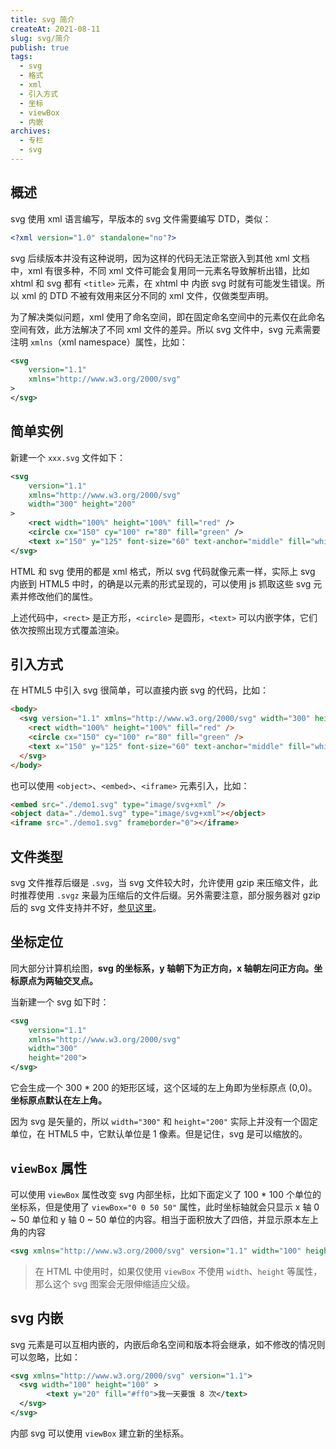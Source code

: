 ```yaml
---
title: svg 简介
createAt: 2021-08-11
slug: svg/简介
publish: true
tags:
  - svg
  - 格式
  - xml
  - 引入方式
  - 坐标
  - viewBox
  - 内嵌
archives:
  - 专栏
  - svg
---
```


## 概述

svg 使用 xml 语言编写，早版本的 svg 文件需要编写 DTD，类似：

```xml
<?xml version="1.0" standalone="no"?>
```

svg 后续版本并没有这种说明，因为这样的代码无法正常嵌入到其他 xml 文档中，xml 有很多种，不同 xml 文件可能会复用同一元素名导致解析出错，比如 xhtml 和 svg 都有 `<title>` 元素，在 xhtml 中 内嵌 svg 时就有可能发生错误。所以 xml 的 DTD 不被有效用来区分不同的 xml 文件，仅做类型声明。

为了解决类似问题，xml 使用了命名空间，即在固定命名空间中的元素仅在此命名空间有效，此方法解决了不同 xml 文件的差异。所以 svg 文件中，svg 元素需要注明 `xmlns`（xml namespace）属性，比如：

```xml
<svg
	version="1.1"
	xmlns="http://www.w3.org/2000/svg"
>
</svg>
```

## 简单实例

新建一个 `xxx.svg` 文件如下：

```xml
<svg
	version="1.1"
	xmlns="http://www.w3.org/2000/svg"
	width="300" height="200"
>
	<rect width="100%" height="100%" fill="red" />
	<circle	cx="150" cy="100" r="80" fill="green" />
	<text x="150" y="125" font-size="60" text-anchor="middle" fill="white" >SVG</text>
</svg>
```

HTML 和 svg 使用的都是 xml 格式，所以 svg 代码就像元素一样，实际上 svg 内嵌到 HTML5 中时，的确是以元素的形式呈现的，可以使用 js 抓取这些 svg 元素并修改他们的属性。

上述代码中，`<rect>` 是正方形，`<circle>` 是圆形，`<text>` 可以内嵌字体，它们依次按照出现方式覆盖渲染。

## 引入方式

在 HTML5 中引入 svg 很简单，可以直接内嵌 svg 的代码，比如：

```html
<body>
  <svg version="1.1" xmlns="http://www.w3.org/2000/svg" width="300" height="200">
    <rect width="100%" height="100%" fill="red" />
    <circle cx="150" cy="100" r="80" fill="green" />
    <text x="150" y="125" font-size="60" text-anchor="middle" fill="white">SVG</text>
  </svg>
</body>
```

也可以使用 `<object>`、`<embed>`、`<iframe>` 元素引入，比如：

```html
<embed src="./demo1.svg" type="image/svg+xml" />
<object data="./demo1.svg" type="image/svg+xml"></object>
<iframe src="./demo1.svg" frameborder="0"></iframe>
```

## 文件类型

svg 文件推荐后缀是 `.svg`，当 svg 文件较大时，允许使用 gzip 来压缩文件，此时推荐使用 `.svgz` 来最为压缩后的文件后缀。另外需要注意，部分服务器对 gzip 后的 svg 文件支持并不好，[参见这里](https://developer.mozilla.org/zh-CN/docs/Web/SVG/Tutorial/Getting_Started#svg_file_types)。

## 坐标定位

同大部分计算机绘图，**svg 的坐标系，y 轴朝下为正方向，x 轴朝左问正方向。坐标原点为两轴交叉点。**

当新建一个 svg 如下时：

```xml
<svg
	version="1.1"
	xmlns="http://www.w3.org/2000/svg"
	width="300"
	height="200">
</svg>
```

它会生成一个 300 \* 200 的矩形区域，这个区域的左上角即为坐标原点 (0,0)。**坐标原点默认在左上角。**

因为 svg 是矢量的，所以 `width="300"` 和 `height="200"` 实际上并没有一个固定单位，在 HTML5 中，它默认单位是 1 像素。但是记住，svg 是可以缩放的。

## `viewBox` 属性

可以使用 `viewBox` 属性改变 svg 内部坐标，比如下面定义了 100 \* 100 个单位的坐标系，但是使用了 `viewBox="0 0 50 50"` 属性，此时坐标轴就会只显示 x 轴 0 ~ 50 单位和 y 轴 0 ~ 50 单位的内容。相当于面积放大了四倍，并显示原本左上角的内容

```xml
<svg xmlns="http://www.w3.org/2000/svg" version="1.1" width="100" height="100" viewBox="0 0 50 50"></svg>
```

> 在 HTML 中使用时，如果仅使用 `viewBox` 不使用 `width`、`height` 等属性，那么这个 svg 图案会无限伸缩适应父级。

## svg 内嵌

svg 元素是可以互相内嵌的，内嵌后命名空间和版本将会继承，如不修改的情况则可以忽略，比如：

```xml
<svg xmlns="http://www.w3.org/2000/svg" version="1.1">
  <svg width="100" height="100" >
		<text y="20" fill="#ff0">我一天要饿 8 次</text>
  </svg>
</svg>
```

内部 svg 可以使用 `viewBox` 建立新的坐标系。
